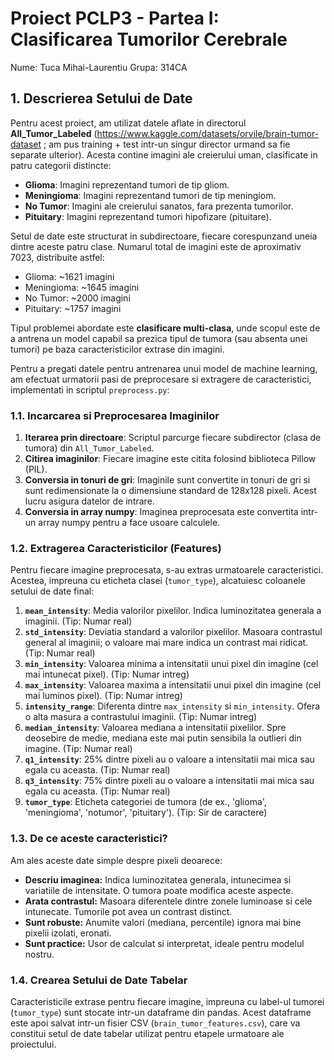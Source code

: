 # Proiect PCLP3 - Partea I: Clasificarea Tumorilor Cerebrale

Nume: Tuca Mihai-Laurentiu
Grupa: 314CA

## 1. Descrierea Setului de Date

Pentru acest proiect, am utilizat datele aflate in directorul **All_Tumor_Labeled** (https://www.kaggle.com/datasets/orvile/brain-tumor-dataset ; am pus training + test intr-un singur director urmand sa fie separate ulterior). Acesta contine imagini ale creierului uman, clasificate in patru categorii distincte:

*   **Glioma**: Imagini reprezentand tumori de tip gliom.
*   **Meningioma**: Imagini reprezentand tumori de tip meningiom.
*   **No Tumor**: Imagini ale creierului sanatos, fara prezenta tumorilor.
*   **Pituitary**: Imagini reprezentand tumori hipofizare (pituitare).

Setul de date este structurat in subdirectoare, fiecare corespunzand uneia dintre aceste patru clase. Numarul total de imagini este de aproximativ 7023, distribuite astfel:
*   Glioma: ~1621 imagini
*   Meningioma: ~1645 imagini
*   No Tumor: ~2000 imagini
*   Pituitary: ~1757 imagini

Tipul problemei abordate este **clasificare multi-clasa**, unde scopul este de a antrena un model capabil sa prezica tipul de tumora (sau absenta unei tumori) pe baza caracteristicilor extrase din imagini.

Pentru a pregati datele pentru antrenarea unui model de machine learning, am efectuat urmatorii pasi de preprocesare si extragere de caracteristici, implementati in scriptul `preprocess.py`:

### 1.1. Incarcarea si Preprocesarea Imaginilor

1.  **Iterarea prin directoare**: Scriptul parcurge fiecare subdirector (clasa de tumora) din `All_Tumor_Labeled`.
2.  **Citirea imaginilor**: Fiecare imagine este citita folosind biblioteca Pillow (PIL).
3.  **Conversia in tonuri de gri**: Imaginile sunt convertite in tonuri de gri si sunt redimensionate la o dimensiune standard de 128x128 pixeli. Acest lucru asigura datelor de intrare.
5.  **Conversia in array numpy**: Imaginea preprocesata este convertita intr-un array numpy pentru a face usoare calculele.

### 1.2. Extragerea Caracteristicilor (Features)

Pentru fiecare imagine preprocesata, s-au extras urmatoarele caracteristici. Acestea, impreuna cu eticheta clasei (`tumor_type`), alcatuiesc coloanele setului de date final:

1.  **`mean_intensity`**: Media valorilor pixelilor. Indica luminozitatea generala a imaginii. (Tip: Numar real)
2.  **`std_intensity`**: Deviatia standard a valorilor pixelilor. Masoara contrastul general al imaginii; o valoare mai mare indica un contrast mai ridicat. (Tip: Numar real)
3.  **`min_intensity`**: Valoarea minima a intensitatii unui pixel din imagine (cel mai intunecat pixel). (Tip: Numar intreg)
4.  **`max_intensity`**: Valoarea maxima a intensitatii unui pixel din imagine (cel mai luminos pixel). (Tip: Numar intreg)
5.  **`intensity_range`**: Diferenta dintre `max_intensity` si `min_intensity`. Ofera o alta masura a contrastului imaginii. (Tip: Numar intreg)
6.  **`median_intensity`**: Valoarea mediana a intensitatii pixelilor. Spre deosebire de medie, mediana este mai putin sensibila la outlieri din imagine. (Tip: Numar real)
7.  **`q1_intensity`**: 25% dintre pixeli au o valoare a intensitatii mai mica sau egala cu aceasta. (Tip: Numar real)
8.  **`q3_intensity`**: 75% dintre pixeli au o valoare a intensitatii mai mica sau egala cu aceasta. (Tip: Numar real)
9.  **`tumor_type`**: Eticheta categoriei de tumora (de ex., 'glioma', 'meningioma', 'notumor', 'pituitary'). (Tip: Sir de caractere)

### 1.3. De ce aceste caracteristici?

Am ales aceste date simple despre pixeli deoarece:

*   **Descriu imaginea:** Indica luminozitatea generala, intunecimea si variatiile de intensitate. O tumora poate modifica aceste aspecte.
*   **Arata contrastul:** Masoara diferentele dintre zonele luminoase si cele intunecate. Tumorile pot avea un contrast distinct.
*   **Sunt robuste:** Anumite valori (mediana, percentile) ignora mai bine pixelii izolati, eronati.
*   **Sunt practice:** Usor de calculat si interpretat, ideale pentru modelul nostru.

### 1.4. Crearea Setului de Date Tabelar

Caracteristicile extrase pentru fiecare imagine, impreuna cu label-ul tumorei (`tumor_type`) sunt stocate intr-un dataframe din pandas. Acest dataframe este apoi salvat intr-un fisier CSV (`brain_tumor_features.csv`), care va constitui setul de date tabelar utilizat pentru etapele urmatoare ale proiectului.
